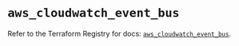 # `aws_cloudwatch_event_bus`

Refer to the Terraform Registry for docs: [`aws_cloudwatch_event_bus`](https://registry.terraform.io/providers/hashicorp/aws/6.10.0/docs/resources/cloudwatch_event_bus).
